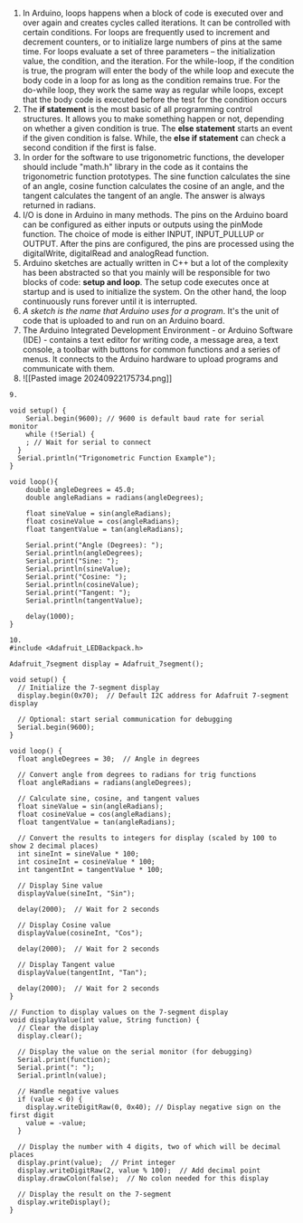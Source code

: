 1. In Arduino, loops happens when a block of code is executed over and over again and creates cycles called iterations. It can be controlled with certain conditions. For loops are frequently used to increment and decrement counters, or to initialize large numbers of pins at the same time. For loops evaluate a set of three parameters – the initialization value, the condition, and the iteration. For the while-loop, if the condition is true, the program will enter the body of the while loop and execute the body code in a loop for as long as the condition remains true. For the do-while loop, they work the same way as regular while loops, except that the body code is executed before the test for the condition occurs
2. The **if statement** is the most basic of all programming control structures. It allows you to make something happen or not, depending on whether a given condition is true. The **else statement** starts an event if the given condition is false. While, the **else if statement** can check a second condition if the first is false.
3. In order for the software to use trigonometric functions, the developer should include "math.h" library in the code as it contains the trigonometric function prototypes. The sine function calculates the sine of an angle, cosine function calculates the cosine of an angle, and the tangent calculates the tangent of an angle. The answer is always returned in radians.
4. I/O is done in Arduino in many methods. The pins on the Arduino board can be configured as either inputs or outputs using the pinMode function. The choice of mode is either INPUT, INPUT_PULLUP or OUTPUT. After the pins are configured, the pins are processed using the digitalWrite, digitalRead and analogRead function.
5. Arduino sketches are actually written in C++ but a lot of the complexity has been abstracted so that you mainly will be responsible for two blocks of code: **setup and loop**. The setup code executes once at startup and is used to initialize the system. On the other hand, the loop continuously runs forever until it is interrupted.
6. _A sketch is the name that Arduino uses for a program_. It's the unit of code that is uploaded to and run on an Arduino board.
7. The Arduino Integrated Development Environment - or Arduino Software (IDE) - contains a text editor for writing code, a message area, a text console, a toolbar with buttons for common functions and a series of menus. It connects to the Arduino hardware to upload programs and communicate with them.
8. ![[Pasted image 20240922175734.png]]
```
9. 

void setup() {
	Serial.begin(9600); // 9600 is default baud rate for serial monitor
	while (!Serial) {
    ; // Wait for serial to connect
  }
  Serial.println("Trigonometric Function Example");
}

void loop(){
	double angleDegrees = 45.0;
	double angleRadians = radians(angleDegrees);

	float sineValue = sin(angleRadians);
	float cosineValue = cos(angleRadians);
    float tangentValue = tan(angleRadians);

	Serial.print("Angle (Degrees): ");
	Serial.println(angleDegrees);
	Serial.print("Sine: ");
	Serial.println(sineValue);
	Serial.print("Cosine: ");
	Serial.println(cosineValue);
	Serial.print("Tangent: ");
	Serial.println(tangentValue);
	
	delay(1000);
}
```

```
10. 
#include <Adafruit_LEDBackpack.h>

Adafruit_7segment display = Adafruit_7segment();

void setup() {
  // Initialize the 7-segment display
  display.begin(0x70);  // Default I2C address for Adafruit 7-segment display

  // Optional: start serial communication for debugging
  Serial.begin(9600);
}

void loop() {
  float angleDegrees = 30;  // Angle in degrees

  // Convert angle from degrees to radians for trig functions
  float angleRadians = radians(angleDegrees);

  // Calculate sine, cosine, and tangent values
  float sineValue = sin(angleRadians);
  float cosineValue = cos(angleRadians);
  float tangentValue = tan(angleRadians);

  // Convert the results to integers for display (scaled by 100 to show 2 decimal places)
  int sineInt = sineValue * 100;
  int cosineInt = cosineValue * 100;
  int tangentInt = tangentValue * 100;

  // Display Sine value
  displayValue(sineInt, "Sin");

  delay(2000);  // Wait for 2 seconds

  // Display Cosine value
  displayValue(cosineInt, "Cos");

  delay(2000);  // Wait for 2 seconds

  // Display Tangent value
  displayValue(tangentInt, "Tan");

  delay(2000);  // Wait for 2 seconds
}

// Function to display values on the 7-segment display
void displayValue(int value, String function) {
  // Clear the display
  display.clear();

  // Display the value on the serial monitor (for debugging)
  Serial.print(function);
  Serial.print(": ");
  Serial.println(value);

  // Handle negative values
  if (value < 0) {
    display.writeDigitRaw(0, 0x40); // Display negative sign on the first digit
    value = -value;
  }

  // Display the number with 4 digits, two of which will be decimal places
  display.print(value);  // Print integer
  display.writeDigitRaw(2, value % 100);  // Add decimal point
  display.drawColon(false);  // No colon needed for this display

  // Display the result on the 7-segment
  display.writeDisplay();
}
```